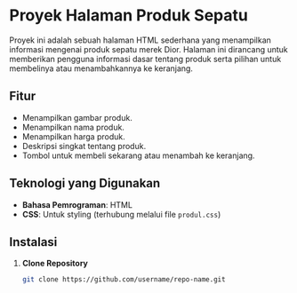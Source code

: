 # Proyek Halaman Produk Sepatu

Proyek ini adalah sebuah halaman HTML sederhana yang menampilkan informasi mengenai produk sepatu merek Dior. Halaman ini dirancang untuk memberikan pengguna informasi dasar tentang produk serta pilihan untuk membelinya atau menambahkannya ke keranjang.

## Fitur

- Menampilkan gambar produk.
- Menampilkan nama produk.
- Menampilkan harga produk.
- Deskripsi singkat tentang produk.
- Tombol untuk membeli sekarang atau menambah ke keranjang.

## Teknologi yang Digunakan

- **Bahasa Pemrograman**: HTML
- **CSS**: Untuk styling (terhubung melalui file `produl.css`)

## Instalasi

1. **Clone Repository**
   ```bash
   git clone https://github.com/username/repo-name.git
